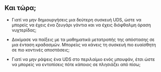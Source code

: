 ## Και τώρα;

- Γιατί να μην δημιουργήσεις μια δεύτερη συσκευή UDS, ώστε να μπορείς να έχεις ένα ζευγάρι γάντια και να έχεις διόφθαλμη όραση νυχτερίδας;

- Δοκίμασε να παίξεις με τα μαθηματικά μετατροπής της απόστασης σε μια ένταση κραδασμών. Μπορείις να κάνεις τη συσκευή πιο ευαίσθητη σε πιο κοντινές αποστάσεις;

- Γιατί να μην ράψεις ένα UDS στο περιλαίμιο ενός μπουφάν, έτσι ώστε να μπορείς να εντοπίσεις πότε κάποιος σε πλησιάζει από πίσω;

